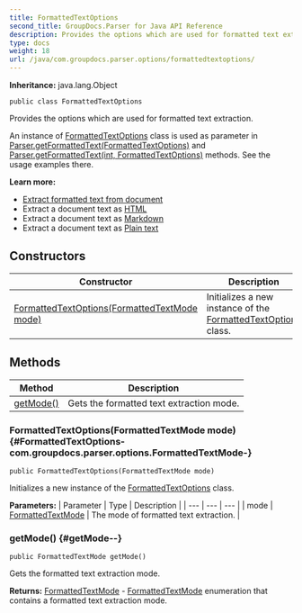 ```yaml
---
title: FormattedTextOptions
second_title: GroupDocs.Parser for Java API Reference
description: Provides the options which are used for formatted text extraction.
type: docs
weight: 18
url: /java/com.groupdocs.parser.options/formattedtextoptions/
---
```

**Inheritance:**
java.lang.Object
```
public class FormattedTextOptions
```

Provides the options which are used for formatted text extraction.

An instance of [FormattedTextOptions](../../com.groupdocs.parser.options/formattedtextoptions) class is used as parameter in [Parser.getFormattedText(FormattedTextOptions)](../../com.groupdocs.parser/parser\#getFormattedText-FormattedTextOptions-) and [Parser.getFormattedText(int, FormattedTextOptions)](../../com.groupdocs.parser/parser\#getFormattedText-int--FormattedTextOptions-) methods. See the usage examples there.

**Learn more:**

 *  [Extract formatted text from document][]
 *  Extract a document text as [HTML][]
 *  Extract a document text as [Markdown][]
 *  Extract a document text as [Plain text][]


[Extract formatted text from document]: https://docs.groupdocs.com/display/parserjava/Extract+formatted+text+from+document
[HTML]: https://docs.groupdocs.com/display/parserjava/HTML
[Markdown]: https://docs.groupdocs.com/display/parserjava/Markdown
[Plain text]: https://docs.groupdocs.com/display/parserjava/Plain+text
## Constructors

| Constructor | Description |
| --- | --- |
| [FormattedTextOptions(FormattedTextMode mode)](#FormattedTextOptions-com.groupdocs.parser.options.FormattedTextMode-) | Initializes a new instance of the [FormattedTextOptions](../../com.groupdocs.parser.options/formattedtextoptions) class. |
## Methods

| Method | Description |
| --- | --- |
| [getMode()](#getMode--) | Gets the formatted text extraction mode. |
### FormattedTextOptions(FormattedTextMode mode) {#FormattedTextOptions-com.groupdocs.parser.options.FormattedTextMode-}
```
public FormattedTextOptions(FormattedTextMode mode)
```


Initializes a new instance of the [FormattedTextOptions](../../com.groupdocs.parser.options/formattedtextoptions) class.

**Parameters:**
| Parameter | Type | Description |
| --- | --- | --- |
| mode | [FormattedTextMode](../../com.groupdocs.parser.options/formattedtextmode) | The mode of formatted text extraction. |

### getMode() {#getMode--}
```
public FormattedTextMode getMode()
```


Gets the formatted text extraction mode.

**Returns:**
[FormattedTextMode](../../com.groupdocs.parser.options/formattedtextmode) - [FormattedTextMode](../../com.groupdocs.parser.options/formattedtextmode) enumeration that contains a formatted text extraction mode.
